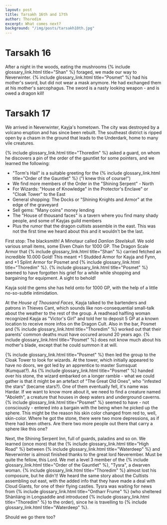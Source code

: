 ```yaml
---
layout: post
title: Tarsakh 16th and 17th
author: Thoredim
excerpt: What comes next?
background: "/img/posts/tarsakh10th.jpg"
---
```


# Tarsakh 16

After a night in the woods, eating the mushrooms {% include glossary_link.html title="Shan" %} foraged, we made our
way to Neverwinter. {% include glossary_link.html title="Posmet" %} had his mother's sword, but did not wear a mask
anymore. He had exchanged them at his mother's sarcophagus. The sword is a
nasty looking weapon - and is owed a dragon kill!

# Tarsakh 17

We arrived in Neverwinter, Kayja's hometown. The city was destroyed by a
volcano eruption and has since been rebuilt. The southeast district is ripped
open by a chasm in the ground that leads to the Underdark, home to many vile
creatures.

{% include glossary_link.html title="Thoredim" %} asked a guard, on whom he discovers a pin of the order of the
gauntlet for some pointers, and we learned the following:

- "Torm's Hail" is a suitable greeting for the {% include glossary_link.html title="Order of the Gauntlet" %} ("I knew this of course!")
- We find more members of the Order in the "Shining Serpent" - North
- For Wizards: "House of Knowledge" in the Protector's Enclave" or "Cloak Tower" to the East
- General shopping: The Docks or "Shining Knights and Armor" at the edge of the graveyard
- Sell gems: "Many coins" money lending
- The "House of thousand faces" is a tavern where you find many shady people, and some of Kayjas guild members
- Plus the rumor that the dragon cultists assemble in the east. This was not the first time we heard about this and it wouldn't be the last.

First stop: The blacksmith! A Minotaur called _Danlion Steelskull_. We sold
various small items, some Elven Chain for 1000 GP. The Dragon Scale Armor
that {% include glossary_link.html title="Shan" %} carried fetched an incredible 10.000 Gold! This meant +1 Studded
Armor for Kayja and Fynn, and +1 Splint Armor for Posmet and {% include glossary_link.html title="Thoredim" %}. {% include glossary_link.html title="Posmet" %}
seemed to have forgotten his grief for a while while shopping and bargaining
for equipment. A sight to behold!

Kayja sold the gems she has held onto for 1000 GP, with the help of a little
no-so-subtle intimidation.

At the _House of Thousand Faces_, Kayja talked to the bartenders and patrons in
Thieves Cant, which sounds like non-consequential small-talk about the
weather to the rest of the group. A readhead halfling woman recognized Kayja
as "Victor's Girl" and told her to deposit 5 GP at a known location to
receive more infos on the Dragon Cult. Also in the bar, Posmet and {% include glossary_link.html title="Thoredim" %}
worked out that their parents' common deaths must have occured around 20
years ago. {% include glossary_link.html title="Posmet" %} does not know much about his mother's blade, except that he
could summon it at will.

{% include glossary_link.html title="Posmet" %} then led the group to the Cloak Tower to look for wizards. At the
tower, which initially appeared to have no doors, we got led by an apprentice
to master Sumsquat (Kumquat?). As {% include glossary_link.html title="Posmet" %} handed over his stone, the wizard
embarked on a longer ramble - what we could gather is that it might be an
artefact of "The Great Old Ones", who "infested the stars" (became stars?).
One of them eventually fell, it's name was Hardar. If we want to know more
about it, we need to find a creature named "Aboleth", a creature that houses
in deep waters and underground caverns. {% include glossary_link.html title="Posmet" %} seemed to have - not
consciously - entered into a bargain with the being when he picked up the
sphere. This might be the reason his skin color changed from red to, well,
skin-color. Where he got the stone, there were two more depressions, as if
there had been others. Are there two more people out there that carry a
sphere like this one?

Next, the Shining Serpent Inn, full of guards, paladins and so on. We learned
(once more) that the {% include glossary_link.html title="High Road" %} between {% include glossary_link.html title="Waterdeep" %} and Neverwinter is almost
finished thanks to the great lord Neverember. Must be quite the fellow, this
Lord. We met a level 3 member of the {% include glossary_link.html title="Order of the Gauntlet" %}, "Tysra", a
dwarven woman. {% include glossary_link.html title="Thoredim" %} almost lost his composure, but he didn't! We heard
the same story about the Cultists assembling out east, with the added info
that they have made a deal with Cloud Giants, for one of their flying
castles. Tysra was waiting for news from {% include glossary_link.html title="Ontharr Frume" %} (who sheltered
Shànliáng in Longsaddle and introduced {% include glossary_link.html title="Thoredim" %} to the order), since he is
travelling to {% include glossary_link.html title="Waterdeep" %}.

Should we go there too?
